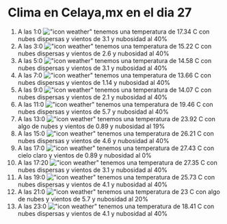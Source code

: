 # Clima en Celaya,mx en el dia 27

1. A las 1:0 !["icon weather"](http://openweathermap.org/img/w/03n.png) tenemos una temperatura de 17.34 C con nubes dispersas y  vientos de 3.1 y nubosidad al 40%
1. A las 3:0 !["icon weather"](http://openweathermap.org/img/w/03n.png) tenemos una temperatura de 15.22 C con nubes dispersas y  vientos de 2.6 y nubosidad al 40%
1. A las 5:0 !["icon weather"](http://openweathermap.org/img/w/03n.png) tenemos una temperatura de 14.58 C con nubes dispersas y  vientos de 3.1 y nubosidad al 40%
1. A las 7:0 !["icon weather"](http://openweathermap.org/img/w/03n.png) tenemos una temperatura de 13.66 C con nubes dispersas y  vientos de 1.14 y nubosidad al 40%
1. A las 9:0 !["icon weather"](http://openweathermap.org/img/w/03d.png) tenemos una temperatura de 14.07 C con nubes dispersas y  vientos de 2.1 y nubosidad al 40%
1. A las 11:0 !["icon weather"](http://openweathermap.org/img/w/03d.png) tenemos una temperatura de 19.46 C con nubes dispersas y  vientos de 5.7 y nubosidad al 40%
1. A las 13:0 !["icon weather"](http://openweathermap.org/img/w/02d.png) tenemos una temperatura de 23.92 C con algo de nubes y  vientos de 0.89 y nubosidad al 19%
1. A las 15:0 !["icon weather"](http://openweathermap.org/img/w/03d.png) tenemos una temperatura de 26.21 C con nubes dispersas y  vientos de 4.6 y nubosidad al 40%
1. A las 17:0 !["icon weather"](http://openweathermap.org/img/w/01d.png) tenemos una temperatura de 27.43 C con cielo claro y  vientos de 0.89 y nubosidad al 0%
1. A las 17:20 !["icon weather"](http://openweathermap.org/img/w/03d.png) tenemos una temperatura de 27.35 C con nubes dispersas y  vientos de 3.1 y nubosidad al 40%
1. A las 19:0 !["icon weather"](http://openweathermap.org/img/w/03d.png) tenemos una temperatura de 25.73 C con nubes dispersas y  vientos de 4.1 y nubosidad al 40%
1. A las 21:0 !["icon weather"](http://openweathermap.org/img/w/02n.png) tenemos una temperatura de 23 C con algo de nubes y  vientos de 5.7 y nubosidad al 20%
1. A las 23:0 !["icon weather"](http://openweathermap.org/img/w/03n.png) tenemos una temperatura de 18.41 C con nubes dispersas y  vientos de 4.1 y nubosidad al 40%
